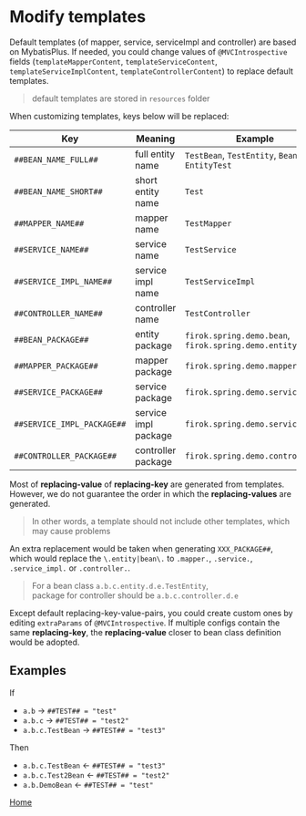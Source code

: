 # Modify templates

Default templates (of mapper, service, serviceImpl and controller)
are based on MybatisPlus. If needed, you could
change values of `@MVCIntrospective` fields (`templateMapperContent`, `templateServiceContent`,
`templateServiceImplContent`, `templateControllerContent`) to replace default templates.

> default templates are stored in `resources` folder

When customizing templates,
keys below will be replaced:

Key | Meaning | Example
--|--|-----
`##BEAN_NAME_FULL##` | full entity name | `TestBean`, `TestEntity`, `BeanTest`, `EntityTest`
`##BEAN_NAME_SHORT##` | short entity name | `Test`
`##MAPPER_NAME##` | mapper name | `TestMapper`
`##SERVICE_NAME##` | service name | `TestService`
`##SERVICE_IMPL_NAME##` | service impl name | `TestServiceImpl`
`##CONTROLLER_NAME##` | controller name | `TestController`
`##BEAN_PACKAGE##` | entity package | `firok.spring.demo.bean`, `firok.spring.demo.entity`
`##MAPPER_PACKAGE##` | mapper package | `firok.spring.demo.mapper`
`##SERVICE_PACKAGE##` | service package | `firok.spring.demo.service`
`##SERVICE_IMPL_PACKAGE##` | service impl package | `firok.spring.demo.service.impl`
`##CONTROLLER_PACKAGE##` | controller package | `firok.spring.demo.controller`

Most of **replacing-value** of **replacing-key** are generated from templates.
However, we do not guarantee the order in which the **replacing-values** are generated.

> In other words,
> a template should not include other templates,
> which may cause problems

An extra replacement would be taken when generating `XXX_PACKAGE##`,
which would replace the `\.entity|bean\.` to `.mapper.`, `.service.`, `.service_impl.` or `.controller.`.

> For a bean class `a.b.c.entity.d.e.TestEntity`,  
> package for controller should be `a.b.c.controller.d.e`

Except default replacing-key-value-pairs,
you could create custom ones
by editing `extraParams` of `@MVCIntrospective`.
If multiple configs contain the same **replacing-key**,
the **replacing-value** closer to bean class definition would be adopted.


## Examples

If

* `a.b` → `##TEST## = "test"`
* `a.b.c` → `##TEST## = "test2"`
* `a.b.c.TestBean` → `##TEST## = "test3"`

Then

* `a.b.c.TestBean` ← `##TEST## = "test3"`
* `a.b.c.Test2Bean` ← `##TEST## = "test2"`
* `a.b.DemoBean` ← `##TEST## = "test"`

[Home](home-en.md)
